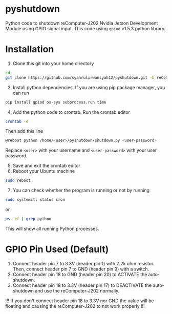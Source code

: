 # pyshutdown
Python code to shutdown reComputer-J202 Nvidia Jetson Development Module using GPIO signal input. This code using `gpiod` v1.5.3 python library.

# Installation
1. Clone this git into your home directory
```bash
cd
git clone https://github.com/syahrulirwansyah12/pyshutdown.git -b reComputer-J202
```
2. Install python dependencies. If you are using pip package manager, you can run
```bash
pip install gpiod os-sys subprocess.run time
```
4. Add the python code to crontab. Run the crontab editor
```bash
crontab -e
```
Then add this line
```bash
@reboot python /home/<user>/pyshutdown/shutdown.py <user-password>
```
Replace `<user>` with your username and `<user-password>` with your user password.

5. Save and exit the crontab editor
6. Reboot your Ubuntu machine
```bash
sudo reboot
```
7. You can check whether the program is running or not by running
```bash
sudo systemctl status cron
```
or
```bash
ps -ef | grep python
```
This will show all running Python processes.

# GPIO Pin Used (Default)
1. Connect header pin 7 to 3.3V (header pin 1) with 2.2k ohm resistor. Then, connect header pin 7 to GND (header pin 9) with a switch.
2. Connect header pin 18 to GND (header pin 20) to ACTIVATE the auto-shutdown.
3. Connect header pin 18 to 3.3V (header pin 17) to DEACTIVATE the auto-shutdown and use the reComputer-J202 normally.

!!! If you don't connect header pin 18 to 3.3V nor GND the value will be floating and causing the reComputer-J202 to not work properly !!!
